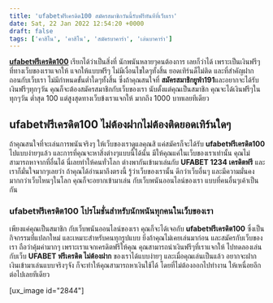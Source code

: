 ```yaml
---
title: 'ufabetฟรีเครดิต100 สมัครสมาชิกวันนี้รับฟรีทันทีที่เว็บเรา'
date: Sat, 22 Jan 2022 12:54:20 +0000
draft: false
tags: ['คาสิโน', 'คาสิโน', 'สมัครบาคาร่า', 'เล่นบาคาร่า']
---
```


**[ufabetฟรีเครดิต100](/archives/)** เรียกได้ว่าเป็นสิ่งที่ นักพนันหลายๆคนต้องการ เลยก็ว่าได้ เพราะเป็นเงินฟรีๆ ที่ทางเว็บของเราแจกให้ แจกให้แบบฟรีๆ ไม่มีเงื่อนไขใดๆทั้งสิ้น ยอดเทิร์นด็ไม่ติด และที่สำคัญฝากถอนกับเว็บเรา ไม่มีกำหนดขั้นต่ำใดๆทั้งสิ้น ซึ่งถ้าคุณสนใจที่ **สมัครสมาชิกยูฟ่า191**และอยากจะได้รับเงินฟรีๆทุกๆวัน คุณก็จะต้องสมัครสมาชิกกับเว็บของเรา นับตั้งแต่คุณเป็นสมาชิก คุณจะได้เงินฟรีๆในทุกๆวัน ต่ำสุด 100 แต่สูงสุดทางเว็บข้งเราแจกให้ มากถึง 1000 บาทเลยทีเดียว

**ufabetฟรีเครดิต100 ไม่ต้องฝากไม่ต้องติดยอดเทิร์นใดๆ**
-------------------------------------------------------

ถ้าคุณสนใจที่จะเล่นการพนันจริงๆ ให้เว็บของเราดูแลคุณสิ แค่สมัครก็จะได้รับ **ufabetฟรีเครดิต100** ไปแบบง่ายๆแล้ว และการที่คุณจะหาสิ่งต่างๆแบบนี้ได้นั้น มีให้คุณแค่ในเว็บของเราเท่านั้น คุณไม่สามารถหาจากที่อื่นได้ นี่เลยทำให้คนทั่วโลก ต่างพากันเข้ามาเล่นกับ **UFABET 1234 เครดิตฟรี** และเราก็มั่นใจมากๆเลยว่า ถ้าคุณได้อ่านมาถึงตรงนี้ รู้ว่าเว็บของเรานั้น ดีกว่าเว็บอื่นๆ และมีความมั่นคง มากกว่าเว็บไหนๆในโลก คุณก็จะอยากเข้ามาเล่น กับเว็บพนันออนไลน์ของเรา แบบที่คนอื่นๆเค้าเป็นกัน

### **ufabetฟรีเครดิต100 โปรโมชั่นสำหรับนักพนันทุกคนในเว็บของเรา**

เพียงแค่คุณเป็นสมาชิก กับเว็บพนันออนไลน์ของเรา คุณก็จะได้เจอกับ **ufabetฟรีเครดิต100** ซึ่งเป็นกิจกรรมที่แปลกใหม่ และเหมาะสำหรับคนทุกรูปแบบ ยิ่งถ้าคุณไม่เคยเล่นมาก่อน และสมัครกับเว็บของเรา ถือว่าคุ้มค่ามากๆ เพราะเราแจกเครดิตฟรีให้คุณ คุณสามารถนำเงินฟรีๆที่เราแจกให้ ไปทดลองเล่นกับเว็บ **UFABET ฟรีเครดิต ไม่ต้องฝาก** ของเราได้แบบง่ายๆ และเมื่อคุณเล่นเป็นแล้ว อยากจะฝากเงินเข้ามาเล่นแบบจริงๆจัง ก็จะทำให้คุณสามารถหาเงินใช้ได้ โดยที่ไม่ต้องออกไปทำงาน ให้เหนื่อยอีกต่อไปเลยทีเดียว

\[ux\_image id="2844"\]
